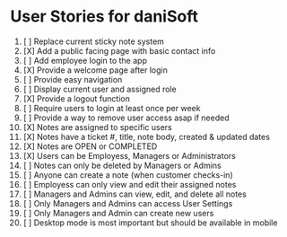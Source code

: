 # User Stories for daniSoft

1. [ ] Replace current sticky note system
2. [X] Add a public facing page with basic contact info
3. [ ] Add employee login to the app
4. [X] Provide a welcome page after login
5. [ ] Provide easy navigation 
6. [ ] Display current user and assigned role
7. [X] Provide a logout function
8. [ ] Require users to login at least once per week 
9. [ ] Provide a way to remove user access asap if needed
10. [X] Notes are assigned to specific users 
11. [X] Notes have a ticket #, title, note body, created & updated dates
12. [X] Notes are OPEN or COMPLETED
13. [X] Users can be Employess, Managers or Administrators
14. [ ] Notes can only be deleted by Managers or Admins
15. [ ] Anyone can create a note (when customer checks-in)
16. [ ] Employess can only view and edit their assigned notes
17. [ ] Managers and Admins can view, edit, and delete all notes
18. [ ] Only Managers and Admins can access User Settings
19. [ ] Only Managers and Admin can create new users
20. [ ] Desktop mode is most important but should be available in mobile
